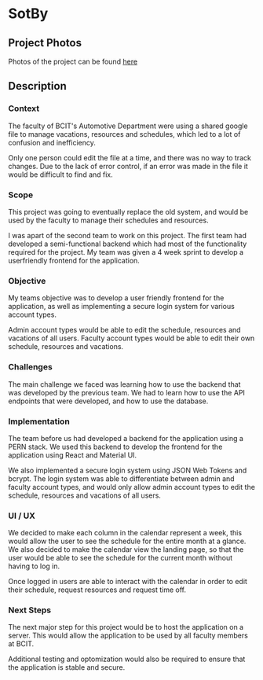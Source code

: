 # SotBy

## Project Photos
Photos of the project can be found [here](https://www.ashkans.world/projects/SotBy)

## Description
### Context
The faculty of BCIT's Automotive Department were using a shared google file to manage vacations, resources and schedules, which led to a lot of confusion and inefficiency.

Only one person could edit the file at a time, and there was no way to track changes. Due to the lack of error control, if an error was made in the file it would be difficult to find and fix.

### Scope 
This project was going to eventually replace the old system, and would be used by the faculty to manage their schedules and resources.

I was apart of the second team to work on this project. The first team had developed a semi-functional backend which had most of the functionality required for the project. My team was given a 4 week sprint to develop a userfriendly frontend for the application.

### Objective
My teams objective was to develop a user friendly frontend for the application, as well as implementing a secure login system for various account types.

Admin account types would be able to edit the schedule, resources and vacations of all users. Faculty account types would be able to edit their own schedule, resources and vacations.

### Challenges
The main challenge we faced was learning how to use the backend that was developed by the previous team. We had to learn how to use the API endpoints that were developed, and how to use the database.

### Implementation
The team before us had developed a backend for the application using a PERN stack. We used this backend to develop the frontend for the application using React and Material UI.

We also implemented a secure login system using JSON Web Tokens and bcrypt. The login system was able to differentiate between admin and faculty account types, and would only allow admin account types to edit the schedule, resources and vacations of all users.

### UI / UX
We decided to make each column in the calendar represent a week, this would allow the user to see the schedule for the entire month at a glance. We also decided to make the calendar view the landing page, so that the user would be able to see the schedule for the current month without having to log in.

Once logged in users are able to interact with the calendar in order to edit their schedule, request resources and request time off.

### Next Steps
The next major step for this project would be to host the application on a server. This would allow the application to be used by all faculty members at BCIT.

Additional testing and optomization would also be required to ensure that the application is stable and secure.
